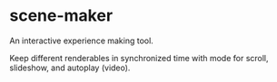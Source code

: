 # scene-maker
An interactive experience making tool.

Keep different renderables in synchronized time with mode for scroll, slideshow, and autoplay (video).
